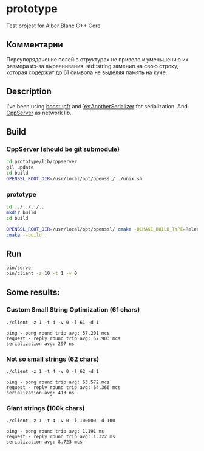 # prototype
Test projest for Alber Blanc C++ Core

## Комментарии
Переупорядочение полей в структурах не привело к уменьшению их размера из-за выравнивания.
std::string заменил на свою строку, которая содержит до 61 символа не выделяя память на куче.

## Description
I've been using [boost::pfr](https://github.com/apolukhin/magic_get) and
[YetAnotherSerializer](https://github.com/niXman/yas) for serialization.
And [CppServer](https://github.com/chronoxor/CppServer) as network lib.

## Build
### CppServer (should be git submodule)
```bash
cd prototype/lib/cppserver
gil update
cd build
OPENSSL_ROOT_DIR=/usr/local/opt/openssl/ ./unix.sh
```

### prototype
```bash
cd ../../../..
mkdir build
cd build

OPENSSL_ROOT_DIR=/usr/local/opt/openssl/ cmake -DCMAKE_BUILD_TYPE=Release ../prototype
cmake --build .
```

## Run
```bash
bin/server
bin/client -z 10 -t 1 -v 0
```

## Some results:

### Custom Small String Optimization (61 chars)
```
./client -z 1 -t 4 -v 0 -l 61 -d 1

ping - pong round trip avg: 57.201 mcs
request - reply round trip avg: 57.903 mcs
serialization avg: 297 ns
```

### Not so small strings (62 chars)
```
./client -z 1 -t 4 -v 0 -l 62 -d 1

ping - pong round trip avg: 63.572 mcs
request - reply round trip avg: 64.366 mcs
serialization avg: 413 ns
```

### Giant strings (100k chars)
```
./client -z 1 -t 4 -v 0 -l 100000 -d 100

ping - pong round trip avg: 1.191 ms
request - reply round trip avg: 1.322 ms
serialization avg: 8.723 mcs
```
